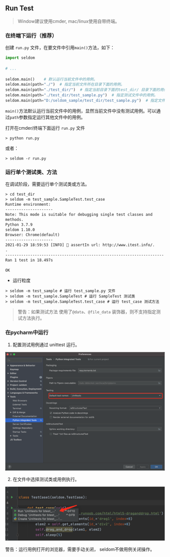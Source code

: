 ## Run Test

> Window建议使用cmder, mac/linux使用自带终端。

### 在终端下运行（推荐）

创建 `run.py` 文件，在要文件中引用`main()`方法，如下：

```py
import seldom

# ...

seldom.main()    # 默认运行当前文件中的用例。
seldom.main(path="./")  # 指定当前文件所在目录下面的用例。
seldom.main(path="./test_dir/")  # 指定当前目录下面的test_dir/ 目录下面的用例。
seldom.main(path="./test_dir/test_sample.py")  # 指定测试文件中的用例。
seldom.main(path="D:/seldom_sample/test_dir/test_sample.py")  # 指定文件的绝对路径。
```

`main()`方法默认运行当前文件中的用例，显然当前文件中没有测试用例。可以通过`path`参数指定运行其他文件中的用例。

打开在cmder/终端下面运行 `run.py` 文件

```shell
> python run.py
```

或者：

```shell
> seldom -r run.py
```


### 运行单个测试类、方法

在调试阶段，需要运行单个测试类或方法。

```shell script
> cd test_dir
> seldom -m test_sample.SampleTest.test_case
Runtime environment:
---------------------
Note: This mode is suitable for debugging single test classes and methods.
Python 3.7.9
seldom 1.10.0
Browser: Chrome(default)
---------------------
2021-01-29 18:59:53 [INFO] 👀 assertIn url: http://www.itest.info/.
.
----------------------------------------------------------------------
Ran 1 test in 18.497s

OK
``` 

* 运行粒度

```shell script
> seldom -m test_sample # 运行 test_sample.py 文件
> seldom -m test_sample.SampleTest # 运行 SampleTest 测试类
> seldom -m test_sample.SampleTest.test_case # 运行 test_case 测试方法
```

> 警告：如果测试方法 使用了`@data`、`@file_data` 装饰器，则不支持指定测试方法执行。

### 在pycharm中运行

1. 配置测试用例通过 unittest 运行。

![](./image/pycharm.png)

2. 在文件中选择测试类或用例执行。

![](./image/pycharm_run_case.png) 

警告：运行用例打开的浏览器，需要手动关闭， seldom不做用例关闭操作。
